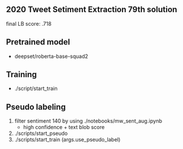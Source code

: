 ## 2020 Tweet Setiment Extraction 79th solution 
final LB score: .718

## Pretrained model
- deepset/roberta-base-squad2

## Training
- ./script/start_train 

## Pseudo labeling
1. filter sentiment 140 by using ./notebooks/mw_sent_aug.ipynb
    - high confidence + text blob score 
2. ./scripts/start_pseudo
3. ./scripts/start_train (args.use_pseudo_label)
